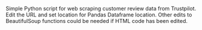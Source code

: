 Simple Python script for web scraping customer review data from Trustpilot. Edit the URL and set location for Pandas Dataframe location.
Other edits to BeautifulSoup functions could be needed if HTML code has been edited.
